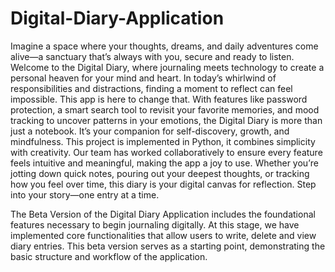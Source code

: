 # Digital-Diary-Application
Imagine a space where your thoughts, dreams, and daily adventures come alive—a sanctuary
that’s always with you, secure and ready to listen. Welcome to the Digital Diary, where
journaling meets technology to create a personal heaven for your mind and heart.
In today’s whirlwind of responsibilities and distractions, finding a moment to reflect can feel
impossible. This app is here to change that. With features like password protection, a smart
search tool to revisit your favorite memories, and mood tracking to uncover patterns in your
emotions, the Digital Diary is more than just a notebook. It’s your companion for self-discovery,
growth, and mindfulness.
This project is implemented in Python, it combines simplicity with creativity. Our team has
worked collaboratively to ensure every feature feels intuitive and meaningful, making the app a
joy to use. Whether you’re jotting down quick notes, pouring out your deepest thoughts, or
tracking how you feel over time, this diary is your digital canvas for reflection.
Step into your story—one entry at a time.


The Beta Version of the Digital Diary Application includes the foundational features necessary
to begin journaling digitally. At this stage, we have implemented core functionalities that allow
users to write, delete and view diary entries. This beta version serves as a starting point, demonstrating
the basic structure and workflow of the application.
